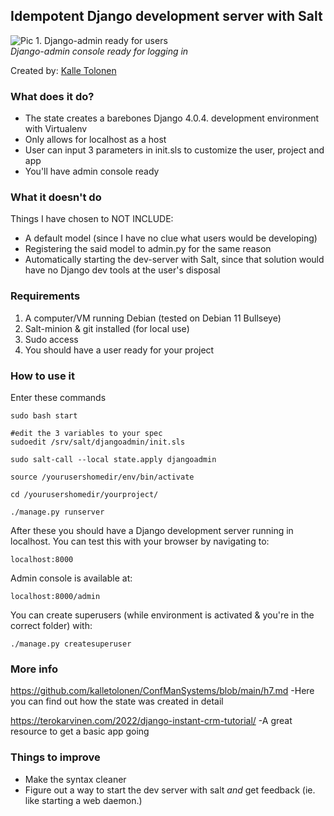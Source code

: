 ## Idempotent Django development server with Salt

![Pic 1. Django-admin ready for users](pics/h7/16.png)  
*Django-admin console ready for logging in*

Created by: [Kalle Tolonen](https://www.linkedin.com/in/kalletolonen/)

### What does it do?
- The state creates a barebones Django 4.0.4. development environment with Virtualenv
- Only allows for localhost as a host
- User can input 3 parameters in init.sls to customize the user, project and app
- You'll have admin console ready

### What it doesn't do

Things I have chosen to NOT INCLUDE:
- A default model (since I have no clue what users would be developing)
- Registering the said model to admin.py for the same reason
- Automatically starting the dev-server with Salt, since that solution would have no Django dev tools at the user's disposal

### Requirements

1. A computer/VM running Debian (tested on Debian 11 Bullseye)
2. Salt-minion & git installed (for local use)
3. Sudo access
4. You should have a user ready for your project

### How to use it 

Enter these commands

	sudo bash start

	#edit the 3 variables to your spec
	sudoedit /srv/salt/djangoadmin/init.sls

	sudo salt-call --local state.apply djangoadmin
	
	source /yourusershomedir/env/bin/activate
	
	cd /yourusershomedir/yourproject/
	
	./manage.py runserver

After these you should have a Django development server running in localhost. You can test this with your browser by navigating to:

	localhost:8000

Admin console is available at:

	localhost:8000/admin

You can create superusers (while environment is activated & you're in the correct folder) with:

	./manage.py createsuperuser

### More info

https://github.com/kalletolonen/ConfManSystems/blob/main/h7.md
-Here you can find out how the state was created in detail

https://terokarvinen.com/2022/django-instant-crm-tutorial/
-A great resource to get a basic app  going


### Things to improve

- Make the syntax cleaner
- Figure out a way to start the dev server with salt *and* get feedback (ie. like starting a web daemon.)


